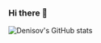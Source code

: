 ### Hi there 👋

<!--
**denisov93/denisov93** is a ✨ _special_ ✨ repository because its `README.md` (this file) appears on your GitHub profile.

Here are some ideas to get you started:

- 🔭 I’m currently working on ...
- 🌱 I’m currently learning ...
- 👯 I’m looking to collaborate on ...
- 🤔 I’m looking for help with ...
- 💬 Ask me about ...
- 📫 How to reach me: ...
- 😄 Pronouns: ...
- ⚡ Fun fact: ...
-->

![Denisov's GitHub stats](https://github-readme-stats.vercel.app/api?username=denisov93&show_icons=true&count_private=true&theme=gruvbox)
